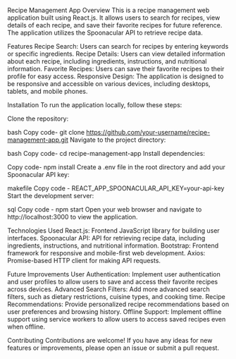 Recipe Management App
Overview
This is a recipe management web application built using React.js. It allows users to search for recipes, view details of each recipe, and save their favorite recipes for future reference. The application utilizes the Spoonacular API to retrieve recipe data.

Features
Recipe Search: Users can search for recipes by entering keywords or specific ingredients.
Recipe Details: Users can view detailed information about each recipe, including ingredients, instructions, and nutritional information.
Favorite Recipes: Users can save their favorite recipes to their profile for easy access.
Responsive Design: The application is designed to be responsive and accessible on various devices, including desktops, tablets, and mobile phones.

Installation
To run the application locally, follow these steps:

Clone the repository:

bash
Copy code- git clone https://github.com/your-username/recipe-management-app.git
Navigate to the project directory:

bash
Copy code- cd recipe-management-app
Install dependencies:

Copy code- npm install
Create a .env file in the root directory and add your Spoonacular API key:

makefile
Copy code - REACT_APP_SPOONACULAR_API_KEY=your-api-key
Start the development server:

sql
Copy code - npm start
Open your web browser and navigate to http://localhost:3000 to view the application.

Technologies Used
React.js: Frontend JavaScript library for building user interfaces.
Spoonacular API: API for retrieving recipe data, including ingredients, instructions, and nutritional information.
Bootstrap: Frontend framework for responsive and mobile-first web development.
Axios: Promise-based HTTP client for making API requests.

Future Improvements
User Authentication: Implement user authentication and user profiles to allow users to save and access their favorite recipes across devices.
Advanced Search Filters: Add more advanced search filters, such as dietary restrictions, cuisine types, and cooking time.
Recipe Recommendations: Provide personalized recipe recommendations based on user preferences and browsing history.
Offline Support: Implement offline support using service workers to allow users to access saved recipes even when offline.

Contributing
Contributions are welcome! If you have any ideas for new features or improvements, please open an issue or submit a pull request.
